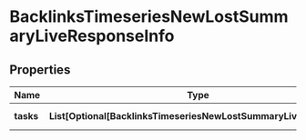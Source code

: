 # BacklinksTimeseriesNewLostSummaryLiveResponseInfo


## Properties

| Name | Type | Description | Notes |
|------------ | ------------- | ------------- | -------------|
**tasks** | **List[Optional[BacklinksTimeseriesNewLostSummaryLiveTaskInfo]]** | array of tasks |[optional]|
